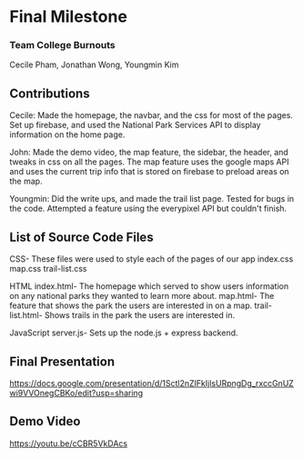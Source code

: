# Final Milestone

### Team College Burnouts

Cecile Pham, Jonathan Wong, Youngmin Kim



## Contributions

Cecile: Made the homepage, the navbar, and the css for most of the pages. Set up firebase, and used the National Park Services API to display information on the home page.

John: Made the demo video, the map feature, the sidebar, the header, and tweaks in css on all the pages. The map feature uses the google maps API and uses the current trip info that is stored on firebase to preload areas on the map.

Youngmin: Did the write ups, and made the trail list page. Tested for bugs in the code. Attempted a feature using the everypixel API but couldn't finish.

## List of Source Code Files

CSS- These files were used to style each of the pages of our app
index.css
map.css
trail-list.css

HTML
index.html- The homepage which served to show users information on any national parks they wanted to learn more about.
map.html- The feature that shows the park the users are interested in on a map.
trail-list.html- Shows trails in the park the users are interested in.

JavaScript
server.js- Sets up the node.js + express backend.

## Final Presentation

https://docs.google.com/presentation/d/1Sctl2nZIFkIjlsURpngDg_rxccGnUZwi9VVOnegCBKo/edit?usp=sharing

## Demo Video

https://youtu.be/cCBR5VkDAcs
